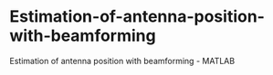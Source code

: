 # Estimation-of-antenna-position-with-beamforming
Estimation of antenna position with beamforming - MATLAB
